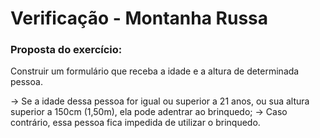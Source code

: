 # Verificação - Montanha Russa 

### Proposta do exercício:

Construir um formulário que receba a idade e a altura de determinada pessoa.

-> Se a idade dessa pessoa for igual ou superior a 21 anos, ou sua altura superior a 150cm (1,50m), ela pode adentrar ao brinquedo;
-> Caso contrário, essa pessoa fica impedida de utilizar o brinquedo. 
